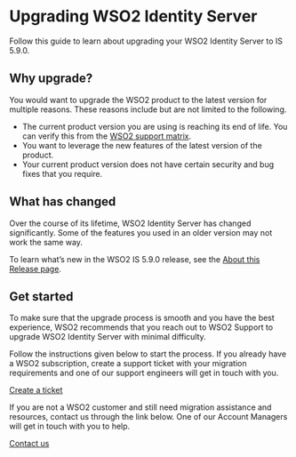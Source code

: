 # Upgrading WSO2 Identity Server

Follow this guide to learn about upgrading your WSO2 Identity Server to IS 5.9.0.

## Why upgrade?

You would want to upgrade the WSO2 product to the latest version for multiple reasons. These reasons include but are not limited to the following.

-   The current product version you are using is reaching its end of life. You can verify this from the [WSO2 support matrix](https://wso2.com/products/support-matrix/).
-   You want to leverage the new features of the latest version of the product.
-   Your current product version does not have certain security and bug fixes that you require.

## What has changed

Over the course of its lifetime, WSO2 Identity Server has changed significantly. Some of the features you used in an older version may not work the same way.

To learn what’s new in the WSO2 IS 5.9.0 release, see the [About this Release page](../get-started/about-this-release.md).

## Get started

To make sure that the upgrade process is smooth and you have the best experience, WSO2 recommends that you reach out to WSO2 Support to upgrade WSO2 Identity Server with minimal difficulty.

Follow the instructions given below to start the process.
If you already have a WSO2 subscription, create a support ticket with your migration requirements and one of our support engineers will get in touch with you.

[Create a ticket](https://support.wso2.com/support)

If you are not a WSO2 customer and still need migration assistance and resources, contact us through the link below. One of our Account Managers will get in touch with you to help.

[Contact us](https://wso2.com/contact/)

